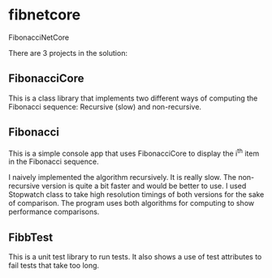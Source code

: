 # fibnetcore
FibonacciNetCore

There are 3 projects in the solution:

## FibonacciCore

This is a class library that implements two different ways of computing the Fibonacci sequence: Recursive (slow) and non-recursive.


## Fibonacci

This is a simple console app that uses FibonacciCore to display the i<sup>th</sup> item in the Fibonacci sequence.

I naively implemented the algorithm recursively. It is really slow. 
The non-recursive version is quite a bit faster and would be better to use.
I used Stopwatch class to take high resolution timings of both versions for the sake of comparison.
The program uses both algorithms for computing to show performance comparisons.

## FibbTest

This is a unit test library to run tests.
It also shows a use of test attributes to fail tests that take too long.
